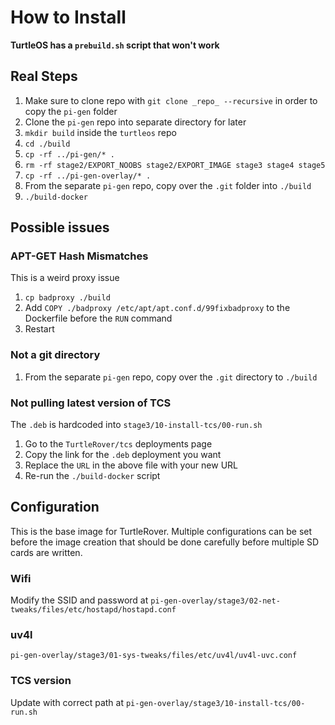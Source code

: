 # How to Install
**TurtleOS has a `prebuild.sh` script that won't work**
## Real Steps
1. Make sure to clone repo with `git clone _repo_ --recursive` in order to copy the `pi-gen` folder
2. Clone the `pi-gen` repo into separate directory for later
3. `mkdir build` inside the `turtleos` repo
4. `cd ./build`
5. `cp -rf ../pi-gen/* .`
6. `rm -rf stage2/EXPORT_NOOBS stage2/EXPORT_IMAGE stage3 stage4 stage5`
7. `cp -rf ../pi-gen-overlay/* .`
8. From the separate `pi-gen` repo, copy over the `.git` folder into `./build`
9. `./build-docker`

## Possible issues

### APT-GET Hash Mismatches
This is a weird proxy issue
1. `cp badproxy ./build`
2. Add `COPY ./badproxy /etc/apt/apt.conf.d/99fixbadproxy` to the Dockerfile before the `RUN` command
3. Restart

### Not a git directory
1. From the separate `pi-gen` repo, copy over the `.git` directory to `./build` 

### Not pulling latest version of TCS
The `.deb` is hardcoded into `stage3/10-install-tcs/00-run.sh`
1. Go to the `TurtleRover/tcs` deployments page
2. Copy the link for the `.deb` deployment you want
3. Replace the `URL` in the above file with your new URL
4. Re-run the `./build-docker` script


## Configuration
This is the base image for TurtleRover. Multiple configurations can be set before the image creation that should be done carefully before multiple SD cards are written.

### Wifi
Modify the SSID and password at 
`pi-gen-overlay/stage3/02-net-tweaks/files/etc/hostapd/hostapd.conf`

### uv4l
`pi-gen-overlay/stage3/01-sys-tweaks/files/etc/uv4l/uv4l-uvc.conf`

### TCS version
Update with correct path at 
`pi-gen-overlay/stage3/10-install-tcs/00-run.sh`